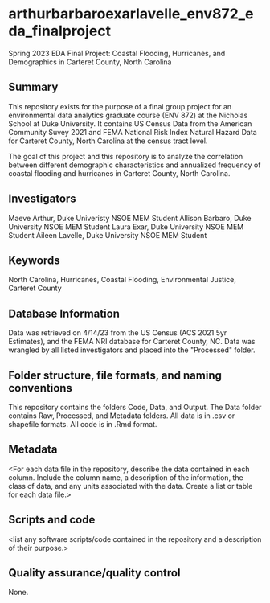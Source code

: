 # arthurbarbaroexarlavelle_env872_eda_finalproject

Spring 2023 EDA Final Project: Coastal Flooding, Hurricanes, and Demographics in Carteret County, North Carolina

## Summary

This repository exists for the purpose of a final group project for an environmental data analytics graduate course (ENV 872) at the Nicholas School at Duke University. It contains US Census Data from the American Community Suvey 2021 and FEMA National Risk Index Natural Hazard Data for Carteret County, North Carolina at the census tract level.

The goal of this project and this repository is to analyze the correlation between different demographic characteristics and annualized frequency of coastal flooding and hurricanes in Carteret County, North Carolina. 

## Investigators

Maeve Arthur, Duke Univeristy NSOE MEM Student
Allison Barbaro, Duke University NSOE MEM Student
Laura Exar, Duke University NSOE MEM Student 
Aileen Lavelle, Duke University NSOE MEM Student 

## Keywords

North Carolina, Hurricanes, Coastal Flooding, Environmental Justice, Carteret County

## Database Information

Data was retrieved on 4/14/23 from the US Census (ACS 2021 5yr Estimates), and the FEMA NRI database for Carteret County, NC. Data was wrangled by all listed investigators and placed into the "Processed" folder.


## Folder structure, file formats, and naming conventions 

This repository contains the folders Code, Data, and Output. The Data folder contains Raw, Processed, and Metadata folders. All data is in .csv or shapefile formats. All code is in .Rmd format. 


## Metadata

<For each data file in the repository, describe the data contained in each column. Include the column name, a description of the information, the class of data, and any units associated with the data. Create a list or table for each data file.> 

## Scripts and code

<list any software scripts/code contained in the repository and a description of their purpose.>

## Quality assurance/quality control

None.